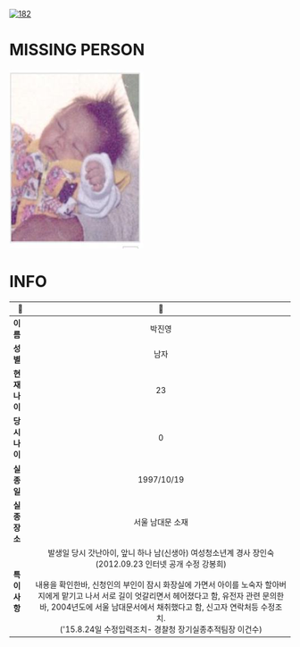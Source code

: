 [![182](https://img.shields.io/badge/%EC%8B%A4%EC%A2%85%EC%8B%A0%EA%B3%A0%EB%8A%94%20%EA%B5%AD%EB%B2%88%EC%97%86%EC%9D%B4-182-blue)](http://safe182.go.kr/index.do)

# MISSING PERSON

<img src="./missing_person.jpg">

# INFO

|🔑|💎|
|--|:--:|
|**이름**|박진영|
|**성별**|남자|
|**현재 나이**|23|
|**당시 나이**|0|
|**실종일**|1997/10/19|
|**실종 장소**|서울 남대문 소재 |
|**특이사항**|발생일 당시 갓난아이, 앞니 하나 남(신생아) 여성청소년계 경사 장인숙(2012.09.23 인터넷 공개 수정 강봉희)</br></br>내용을 확인한바, 신청인의 부인이 잠시 화장실에 가면서 아이를 노숙자 할아버지에게 맡기고 나서 서로 길이 엇갈리면서 헤어졌다고 함, 유전자 관련 문의한바, 2004년도에 서울 남대문서에서 채취했다고 함, 신고자 연락처등 수정조치.</br>('15.8.24일 수정입력조치- 경찰청 장기실종추적팀장 이건수)|

